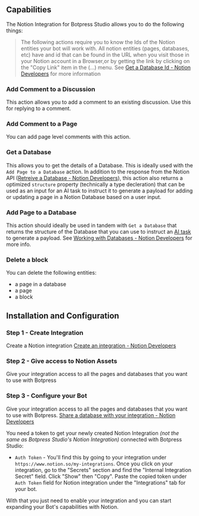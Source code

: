 ## Capabilities

The Notion Integration for Botpress Studio allows you to do the following things:

> The following actions require you to know the Ids of the Notion entities your bot will work with. All notion entities (pages, databases, etc) have and id that can be found in the URL when you visit those in your Notion account in a Browser,or by getting the link by clicking on the "Copy Link" item in the (...) menu. See [Get a Database Id - Notion Developers](https://developers.notion.com/docs/create-a-notion-integration#step-3-save-the-database-id) for more information

### Add Comment to a Discussion

This action allows you to add a comment to an existing discussion. Use this for replying to a comment.

### Add Comment to a Page

You can add page level comments with this action.

### Get a Database

This allows you to get the details of a Database. This is ideally used with the `Add Page to a Database` action. In addition to the response from the Notion API ([Retreive a Database - Notion Developers](https://developers.notion.com/reference/retrieve-a-database)), this action also returns a optimized `structure` property (technically a type decleration) that can be used as an input for an AI task to instruct it to generate a payload for adding or updating a page in a Notion Database based on a user input.

### Add Page to a Database

This action should ideally be used in tandem with `Get a Database` that returns the structure of the Database that you can use to instruct an [AI task](https://botpress.com/docs/cloud/generative-ai/ai-task-card/) to generate a payload. See [Working with Databases - Notion Developers](https://developers.notion.com/docs/working-with-databases) for more info.

### Delete a block

You can delete the following entities:

- a page in a database
- a page
- a block

## Installation and Configuration

### Step 1 - Create Integration

Create a Notion integration [Create an integration - Notion Developers](https://developers.notion.com/docs/create-a-notion-integration)

### Step 2 - Give access to Notion Assets

Give your integration access to all the pages and databases that you want to use with Botpress

### Step 3 - Configure your Bot

Give your integration access to all the pages and databases that you want to use with Botpress. [Share a database with your integration - Notion Developers](https://developers.notion.com/docs/create-a-notion-integration#step-2-share-a-database-with-your-integration)

You need a token to get your newly created Notion Integration _(not the same as Botpress Studio's Notion Integration)_ connected with Botpress Studio:

- `Auth Token` - You'll find this by going to your integration under `https://www.notion.so/my-integrations`. Once you click on your integration, go to the "Secrets" section and find the "Internal Integration Secret" field. Click "Show" then "Copy". Paste the copied token under `Auth Token` field for Notion integration under the "Integrations" tab for your bot.

With that you just need to enable your integration and you can start expanding your Bot's capabilities with Notion.

